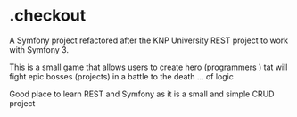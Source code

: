 .checkout
=========

A Symfony project refactored after the KNP University REST project to work with Symfony 3.

This is a small game that allows users to create hero (programmers ) tat will fight epic bosses (projects)  in a battle to the death ... of logic

Good place to learn REST and Symfony as it is a small and simple CRUD project
